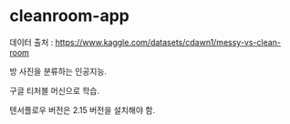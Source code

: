 # cleanroom-app

데이터 출처 : https://www.kaggle.com/datasets/cdawn1/messy-vs-clean-room

방 사진을 분류하는 인공지능.

구글 티처블 머신으로 학습.

텐서플로우 버전은 2.15 버전을 설치해야 함.

